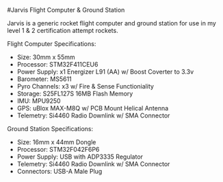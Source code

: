 #Jarvis Flight Computer & Ground Station

Jarvis is a generic rocket flight computer and ground station for use in my level 1 & 2 certification attempt rockets.

Flight Computer Specifications:
- Size: 30mm x 55mm
- Processor: STM32F411CEU6
- Power Supply: x1 Energizer L91 (AA) w/ Boost Coverter to 3.3v
- Barometer: MS5611
- Pyro Channels: x3 w/ Fire & Sense Functioniality
- Storage: S25FL127S 16MB Flash Memory
- IMU: MPU9250
- GPS: uBlox MAX-M8Q w/ PCB Mount Helical Antenna
- Telemetry: Si4460 Radio Downlink w/ SMA Connector


Ground Station Specifications:
- Size: 16mm x 44mm Dongle
- Processor: STM32F042F6P6
- Power Supply: USB with ADP3335 Regulator
- Telemetry: Si4460 Radio Downlink w/ SMA Connector
- Connectors: USB-A Male Plug
